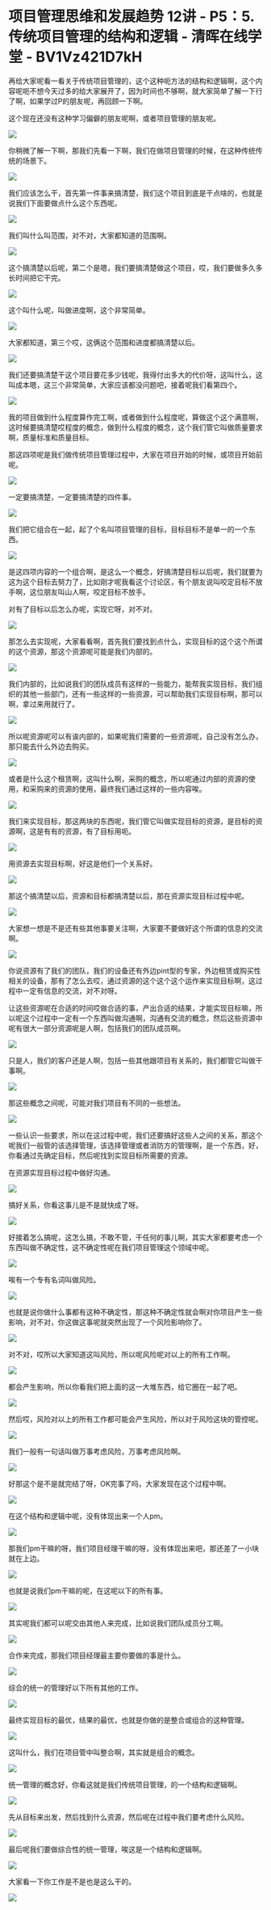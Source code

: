 # 项目管理思维和发展趋势 12讲 - P5：5.传统项目管理的结构和逻辑 - 清晖在线学堂 - BV1Vz421D7kH

再给大家呢看一看关于传统项目管理的，这个这种呃方法的结构和逻辑啊，这个内容呢呃不想今天过多的给大家展开了，因为时间也不够啊，就大家简单了解一下行了啊，如果学过P的朋友呢，再回顾一下啊。

这个现在还没有这种学习偏僻的朋友呢啊，或者项目管理的朋友呢。

![](img/4288bc947422c5528b58c595df57d479_1.png)

你稍微了解一下啊，那我们先看一下啊，我们在做项目管理的时候，在这种传统传统的场景下。

![](img/4288bc947422c5528b58c595df57d479_3.png)

我们应该怎么干，首先第一件事来搞清楚，我们这个项目到底是干点啥的，也就是说我们下面要做点什么这个东西呢。



![](img/4288bc947422c5528b58c595df57d479_5.png)

我们叫什么叫范围，对不对，大家都知道的范围啊。

![](img/4288bc947422c5528b58c595df57d479_7.png)

这个搞清楚以后呢，第二个是嗯，我们要搞清楚做这个项目，哎，我们要做多久多长时间把它干完。

![](img/4288bc947422c5528b58c595df57d479_9.png)

这个叫什么呢，叫做进度啊，这个非常简单。

![](img/4288bc947422c5528b58c595df57d479_11.png)

大家都知道，第三个哎，这俩这个范围和进度都搞清楚以后。

![](img/4288bc947422c5528b58c595df57d479_13.png)

我们还要搞清楚干这个项目要花多少钱呢，我得付出多大的代价呀，这叫什么，这叫成本嗯，这三个非常简单，大家应该都没问题吧，接着呢我们看第四个。



![](img/4288bc947422c5528b58c595df57d479_15.png)

我的项目做到什么程度算作完工啊，或者做到什么程度呢，算做这个这个满意啊，这时候要搞清楚哎程度的概念，做到什么程度的概念，这个我们管它叫做质量要求啊，质量标准和质量目标。

那这四项呢是我们做传统项目管理过程中，大家在项目开始的时候，或项目开始前呢。

![](img/4288bc947422c5528b58c595df57d479_17.png)

一定要搞清楚，一定要搞清楚的四件事。

![](img/4288bc947422c5528b58c595df57d479_19.png)

我们把它组合在一起，起了个名叫项目管理的目标，目标目标不是单一的一个东西。

![](img/4288bc947422c5528b58c595df57d479_21.png)

是这四项内容的一个组合啊，是这么一个概念，好搞清楚目标以后呢，我们就要为这为这个目标去努力了，比如刚才呢我看这个讨论区，有个朋友说叫咬定目标不放手啊，这位朋友叫山人啊，咬定目标不放手。

对有了目标以后怎么办呢，实现它呀，对不对。

![](img/4288bc947422c5528b58c595df57d479_23.png)

那怎么去实现呢，大家看看啊，首先我们要找到点什么，实现目标的这个这个所谓的这个资源，那这个资源呢可能是我们内部的。



![](img/4288bc947422c5528b58c595df57d479_25.png)

我们内部的，比如说我们的团队成员有这样的一些能力，能帮我实现目标，我们组织的其他一些部门，还有一些这样的一些资源，可以帮助我们实现目标啊，那可以啊，拿过来用就行了。



![](img/4288bc947422c5528b58c595df57d479_27.png)

所以呢资源呢可以有诶内部的，如果呢我们需要的一些资源呢，自己没有怎么办，那只能去什么外边去购买。

![](img/4288bc947422c5528b58c595df57d479_29.png)

或者是什么这个租赁啊，这叫什么啊，采购的概念，所以呢通过内部的资源的使用，和采购来的资源的使用，最终我们通过这样的一些内容唉。



![](img/4288bc947422c5528b58c595df57d479_31.png)

我们来实现目标，那这两块的东西呢，我们管它叫做实现目标的资源，是目标的资源啊，这是有有的资源，有了目标用呃。



![](img/4288bc947422c5528b58c595df57d479_33.png)

用资源去实现目标啊，好这是他们一个关系好。

![](img/4288bc947422c5528b58c595df57d479_35.png)

那这个搞清楚以后，资源和目标都搞清楚以后，那在资源实现目标过程中呢。

![](img/4288bc947422c5528b58c595df57d479_37.png)

大家想一想是不是还有些其他事要关注啊，大家要不要做好这个所谓的信息的交流啊。

![](img/4288bc947422c5528b58c595df57d479_39.png)

你说资源有了我们的团队，我们的设备还有外边pint型的专家，外边租赁或购买性相关的设备，那有了怎么去哎，通过资源的这个这个这个运作来实现目标啊，这过程中一定有信息的交流，对不对呀。

让这些资源呢在合适的时间哎做合适的事，产出合适的结果，才能实现目标嘛，所以呢这个过程中一定有一个东西叫做沟通啊，沟通有交流的概念，然后这些资源中呢有很大一部分资源呢是人啊，包括我们的团队成员啊。



![](img/4288bc947422c5528b58c595df57d479_41.png)

只是人，我们的客户还是人啊，包括一些其他跟项目有关系的，我们都管它叫做干事啊。

![](img/4288bc947422c5528b58c595df57d479_43.png)

那这些概念之间呢，可能对我们项目有不同的一些想法。

![](img/4288bc947422c5528b58c595df57d479_45.png)

一些认识一些要求，所以在这过程中呢，我们还要搞好这些人之间的关系，那这个呢我们一般管的该选择管理，该选择管理或者消防方的管理啊，是一个东西，好，你看通过先确定目标，然后呢找到实现目标所需要的资源。

在资源实现目标过程中做好沟通。

![](img/4288bc947422c5528b58c595df57d479_47.png)

搞好关系，你看这事儿是不是就快成了呀。

![](img/4288bc947422c5528b58c595df57d479_49.png)

好接着怎么搞呢，这怎么搞，不敢不管，干任何的事儿啊，其实大家都要考虑一个东西叫做不确定性，这不确定性呢在我们项目管理这个领域中呢。



![](img/4288bc947422c5528b58c595df57d479_51.png)

唉有一个专有名词叫做风险。

![](img/4288bc947422c5528b58c595df57d479_53.png)

也就是说你做什么事都有这种不确定性，那这种不确定性就会啊对你项目产生一些影响，对不对，你这做这事呢就突然出现了一个风险影响你了。



![](img/4288bc947422c5528b58c595df57d479_55.png)

对不对，哎所以大家知道这叫风险，所以呢风险呢对以上的所有工作啊。

![](img/4288bc947422c5528b58c595df57d479_57.png)

都会产生影响，所以你看我们把上面的这一大堆东西，给它圈在一起了吧。

![](img/4288bc947422c5528b58c595df57d479_59.png)

然后哎，风险对以上的所有工作都可能会产生风险，所以对于风险这块的管控呢。

![](img/4288bc947422c5528b58c595df57d479_61.png)

我们一般有一句话叫做万事考虑风险，万事考虑风险啊。

![](img/4288bc947422c5528b58c595df57d479_63.png)

好那这个是不是就完结了呀，OK完事了吗，大家发现在这个过程中啊。

![](img/4288bc947422c5528b58c595df57d479_65.png)

在这个结构和逻辑中呢，没有体现出来一个人pm。

![](img/4288bc947422c5528b58c595df57d479_67.png)

那我们pm干嘛的呀，我们项目经理干嘛的呀，没有体现出来吧，那还差了一小块就在上边。

![](img/4288bc947422c5528b58c595df57d479_69.png)

也就是说我们pm干嘛的呢，在这呢以下的所有事。

![](img/4288bc947422c5528b58c595df57d479_71.png)

其实呢我们都可以呢交由其他人来完成，比如说我们团队成员分工啊。

![](img/4288bc947422c5528b58c595df57d479_73.png)

合作来完成，那我们项目经理最主要你要做的事是什么。

![](img/4288bc947422c5528b58c595df57d479_75.png)

综合的统一的管理好以下所有其他的工作。

![](img/4288bc947422c5528b58c595df57d479_77.png)

最终实现目标的最优，结果的最优，也就是你做的是整合或组合的这种管理。

![](img/4288bc947422c5528b58c595df57d479_79.png)

这叫什么，我们在项目管中叫整合啊，其实就是组合的概念。

![](img/4288bc947422c5528b58c595df57d479_81.png)

统一管理的概念好，你看这就是我们传统项目管理，的一个结构和逻辑啊。

![](img/4288bc947422c5528b58c595df57d479_83.png)

先从目标来出发，然后找到什么资源，然后呢在过程中我们要考虑什么风险。

![](img/4288bc947422c5528b58c595df57d479_85.png)

最后呢我们要做综合性的统一管理，唉这是一个结构和逻辑啊。

![](img/4288bc947422c5528b58c595df57d479_87.png)

大家看一下你工作是不是也是这么干的。

![](img/4288bc947422c5528b58c595df57d479_89.png)